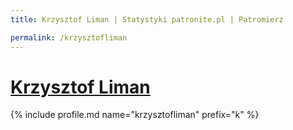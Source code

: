 ```yaml
---
title: Krzysztof Liman | Statystyki patronite.pl | Patromierz

permalink: /krzysztofliman
---
```


# [Krzysztof Liman](https://patronite.pl/krzysztofliman)

{% include profile.md name="krzysztofliman" prefix="k" %}
